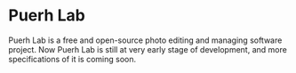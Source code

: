 # Puerh Lab
Puerh Lab is a free and open-source photo editing and managing software project. Now Puerh Lab is
still at very early stage of development, and more specifications of it is coming soon.